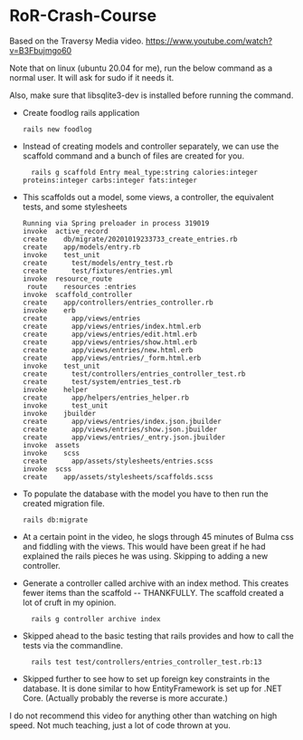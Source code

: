 # RoR-Crash-Course

Based on the Traversy Media video.  <https://www.youtube.com/watch?v=B3Fbujmgo60>

Note that on linux (ubuntu 20.04 for me), run the below command as a normal user.  It will ask for sudo if it needs it.

Also, make sure that libsqlite3-dev is installed before running the command.

* Create foodlog rails application

      rails new foodlog

* Instead of creating models and controller separately, we can use the scaffold command and a bunch of files are created for you.

        rails g scaffold Entry meal_type:string calories:integer proteins:integer carbs:integer fats:integer

* This scaffolds out a model, some views, a controller, the equivalent tests, and some stylesheets

      Running via Spring preloader in process 319019
      invoke  active_record
      create    db/migrate/20201019233733_create_entries.rb
      create    app/models/entry.rb
      invoke    test_unit
      create      test/models/entry_test.rb
      create      test/fixtures/entries.yml
      invoke  resource_route
       route    resources :entries
      invoke  scaffold_controller
      create    app/controllers/entries_controller.rb
      invoke    erb
      create      app/views/entries
      create      app/views/entries/index.html.erb
      create      app/views/entries/edit.html.erb
      create      app/views/entries/show.html.erb
      create      app/views/entries/new.html.erb
      create      app/views/entries/_form.html.erb
      invoke    test_unit
      create      test/controllers/entries_controller_test.rb
      create      test/system/entries_test.rb
      invoke    helper
      create      app/helpers/entries_helper.rb
      invoke      test_unit
      invoke    jbuilder
      create      app/views/entries/index.json.jbuilder
      create      app/views/entries/show.json.jbuilder
      create      app/views/entries/_entry.json.jbuilder
      invoke  assets
      invoke    scss
      create      app/assets/stylesheets/entries.scss
      invoke  scss
      create    app/assets/stylesheets/scaffolds.scss

* To populate the database with the model you have to then run the created migration file.

      rails db:migrate

* At a certain point in the video, he slogs through 45 minutes of Bulma css and fiddling with the views.  This would have been great if he had explained the rails pieces he was using. Skipping to adding a new controller.

* Generate a controller called archive with an index method. This creates fewer items than the scaffold -- THANKFULLY.  The scaffold created a lot of cruft in my opinion.

        rails g controller archive index

* Skipped ahead to the basic testing that rails provides and how to call the tests via the commandline.

        rails test test/controllers/entries_controller_test.rb:13

* Skipped further to see how to set up foreign key constraints in the database. It is done similar to how EntityFramework is set up for .NET Core.  (Actually probably the reverse is more accurate.)

I do not recommend this video for anything other than watching on high speed. Not much teaching, just a lot of code thrown at you.